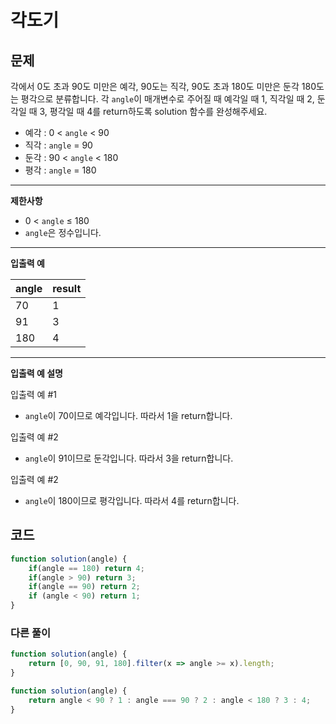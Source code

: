 # 각도기

## **문제**

각에서 0도 초과 90도 미만은 예각, 90도는 직각, 90도 초과 180도 미만은 둔각 180도는 평각으로 분류합니다. 각 `angle`이 매개변수로 주어질 때 예각일 때 1, 직각일 때 2, 둔각일 때 3, 평각일 때 4를 return하도록 solution 함수를 완성해주세요.

* 예각 : 0 < `angle` < 90
* 직각 : `angle` = 90
* 둔각 : 90 < `angle` < 180
* 평각 : `angle` = 180

***

**제한사항**

* 0 < `angle` ≤ 180
* `angle`은 정수입니다.

***

**입출력 예**

| angle | result |
| ----- | ------ |
| 70    | 1      |
| 91    | 3      |
| 180   | 4      |

***

**입출력 예 설명**

입출력 예 #1

* `angle`이 70이므로 예각입니다. 따라서 1을 return합니다.

입출력 예 #2

* `angle`이 91이므로 둔각입니다. 따라서 3을 return합니다.

입출력 예 #2

* `angle`이 180이므로 평각입니다. 따라서 4를 return합니다.



## 코드

```javascript
function solution(angle) {
    if(angle == 180) return 4;
    if(angle > 90) return 3;
    if(angle == 90) return 2;
    if (angle < 90) return 1;
}
```

### 다른 풀이

```javascript
function solution(angle) {
    return [0, 90, 91, 180].filter(x => angle >= x).length;
}
```

```javascript
function solution(angle) {
    return angle < 90 ? 1 : angle === 90 ? 2 : angle < 180 ? 3 : 4;
}
```
